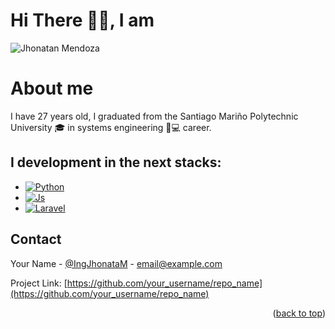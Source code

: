 # Hi There 👋🏽​​, I am
![Jhonatan Mendoza](https://github.com/IngJhonatanM/IngJhonatanM-/assets/118300542/37668d6e-b0b1-42af-a8c8-40b97ad01200)

# About me

I have 27 years old, I graduated from the Santiago Mariño Polytechnic University 🎓 in systems engineering 👔💻 career.

I development in the next stacks:
---
* [![Python][python.com]][python-url]
* [![Js][js.com]][js-url]
* [![Laravel][Laravel.com]][Laravel-url]

<!-- CONTACT -->
## Contact

Your Name - [@IngJhonataM](https://x.com/IngJhonataM) - email@example.com

Project Link: [https://github.com/your_username/repo_name](https://github.com/your_username/repo_name)

<p align="right">(<a href="#readme-top">back to top</a>)</p>

<!-- MARKDOWN LINKS & IMAGES -->
[Laravel.com]: https://cdn.icon-icons.com/icons2/2699/PNG/512/laravel_logo_icon_170314.png
[Laravel-url]: https://laravel.com
[Python.com]: https://www.python.org/static/img/python-logo.png
[Python-url]: https://www.python.org
[js.com]: https://upload.wikimedia.org/wikipedia/commons/thumb/9/99/Unofficial_JavaScript_logo_2.svg/150px-Unofficial_JavaScript_logo_2.svg.png
[js-url]: https://developer.mozilla.org/es/docs/Web/JavaScript
